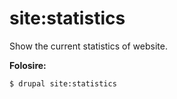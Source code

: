 # site:statistics
Show the current statistics of website.

**Folosire:**
```
$ drupal site:statistics
```

